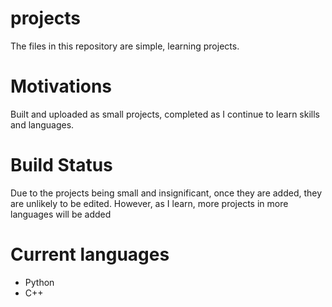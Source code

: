 # projects

The files in this repository are simple, learning projects.

# Motivations
Built and uploaded as small projects, completed as I continue to learn skills and languages.

# Build Status
Due to the projects being small and insignificant, once they are added, they are unlikely to be edited. However, as I learn, more projects in more languages will be added

# Current languages
- Python
- C++


